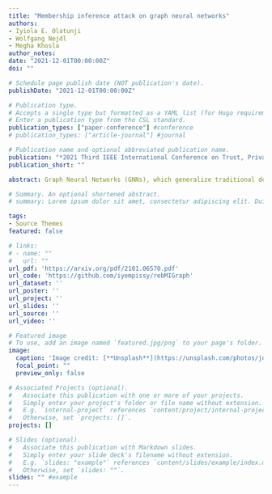 ```yaml
---
title: "Membership inference attack on graph neural networks"
authors:
- Iyiola E. Olatunji
- Wolfgang Nejdl
- Megha Khosla
author_notes:
date: "2021-12-01T00:00:00Z"
doi: ""

# Schedule page publish date (NOT publication's date).
publishDate: "2021-12-01T00:00:00Z"

# Publication type.
# Accepts a single type but formatted as a YAML list (for Hugo requirements).
# Enter a publication type from the CSL standard.
publication_types: ["paper-conference"] #conference
# publication_types: ["article-journal"] #journal

# Publication name and optional abbreviated publication name.
publication: "*2021 Third IEEE International Conference on Trust, Privacy and Security in Intelligent Systems and Applications (TPS-ISA)*"
publication_short: ""

abstract: Graph Neural Networks (GNNs), which generalize traditional deep neural networks on graph data, have achieved state-of-the-art performance on several graph analytical tasks. We focus on how trained GNN models could leak information about the member nodes that they were trained on. We introduce two realistic settings for performing a membership inference (MI) attack on GNNs. While choosing the simplest possible attack model that utilizes the posteriors of the trained model (black-box access), we thoroughly analyze the properties of GNNs and the datasets which dictate the differences in their robustness towards MI attack. While in traditional machine learning models, overfitting is considered the main cause of such leakage, we show that in GNNs the additional structural information is the major contributing factor. We support our findings by extensive experiments on four representative GNN models. To prevent MI attacks on GNN, we propose two effective defenses that significantly decreases the attacker's inference by up to 60% without degradation to the target model's performance. Our code is available at https://github.com/iyempissy/rebMIGraph.

# Summary. An optional shortened abstract.
# summary: Lorem ipsum dolor sit amet, consectetur adipiscing elit. Duis posuere tellus ac convallis placerat. Proin tincidunt magna sed ex sollicitudin condimentum.

tags:
- Source Themes
featured: false

# links:
# - name: ""
#   url: ""
url_pdf: 'https://arxiv.org/pdf/2101.06570.pdf'
url_code: 'https://github.com/iyempissy/rebMIGraph'
url_dataset: ''
url_poster: ''
url_project: ''
url_slides: ''
url_source: ''
url_video: ''

# Featured image
# To use, add an image named `featured.jpg/png` to your page's folder. 
image:
  caption: 'Image credit: [**Unsplash**](https://unsplash.com/photos/jdD8gXaTZsc)'
  focal_point: ""
  preview_only: false

# Associated Projects (optional).
#   Associate this publication with one or more of your projects.
#   Simply enter your project's folder or file name without extension.
#   E.g. `internal-project` references `content/project/internal-project/index.md`.
#   Otherwise, set `projects: []`.
projects: []

# Slides (optional).
#   Associate this publication with Markdown slides.
#   Simply enter your slide deck's filename without extension.
#   E.g. `slides: "example"` references `content/slides/example/index.md`.
#   Otherwise, set `slides: ""`.
slides: "" #example
---
```


<!-- {{% callout note %}}
Click the *Cite* button above to demo the feature to enable visitors to import publication metadata into their reference management software.
{{% /callout %}}

{{% callout note %}}
Create your slides in Markdown - click the *Slides* button to check out the example.
{{% /callout %}}

Add the publication's **full text** or **supplementary notes** here. You can use rich formatting such as including [code, math, and images](https://wowchemy.com/docs/content/writing-markdown-latex/). -->
